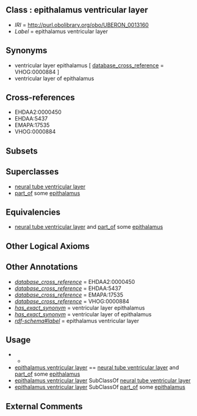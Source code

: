 
## Class : epithalamus ventricular layer

 * *IRI* = http://purl.obolibrary.org/obo/UBERON_0013160
 * *Label* = epithalamus ventricular layer

## Synonyms

 * ventricular layer epithalamus [ [database_cross_reference](../../ef/oboInOwl#hasDbXref.md) = VHOG:0000884 ]
 * ventricular layer of epithalamus

## Cross-references

 * EHDAA2:0000450
 * EHDAA:5437
 * EMAPA:17535
 * VHOG:0000884

## Subsets


## Superclasses

 * [neural tube ventricular layer](../../UBERON/60/UBERON_0004060.md)
 * [part_of](../../BFO/50/BFO_0000050.md) some [epithalamus](../../UBERON/99/UBERON_0001899.md)

## Equivalencies

 * [neural tube ventricular layer](../../UBERON/60/UBERON_0004060.md) and [part_of](../../BFO/50/BFO_0000050.md) some [epithalamus](../../UBERON/99/UBERON_0001899.md)

## Other Logical Axioms


## Other Annotations

 * *[database_cross_reference](../../ef/oboInOwl#hasDbXref.md)* = EHDAA2:0000450
 * *[database_cross_reference](../../ef/oboInOwl#hasDbXref.md)* = EHDAA:5437
 * *[database_cross_reference](../../ef/oboInOwl#hasDbXref.md)* = EMAPA:17535
 * *[database_cross_reference](../../ef/oboInOwl#hasDbXref.md)* = VHOG:0000884
 * *[has_exact_synonym](../../ym/oboInOwl#hasExactSynonym.md)* = ventricular layer epithalamus
 * *[has_exact_synonym](../../ym/oboInOwl#hasExactSynonym.md)* = ventricular layer of epithalamus
 * *[rdf-schema#label](../../el/rdf-schema#label.md)* = epithalamus ventricular layer

## Usage

 * -
 * [epithalamus ventricular layer](../../UBERON/60/UBERON_0013160.md) == [neural tube ventricular layer](../../UBERON/60/UBERON_0004060.md) and [part_of](../../BFO/50/BFO_0000050.md) some [epithalamus](../../UBERON/99/UBERON_0001899.md)
 * [epithalamus ventricular layer](../../UBERON/60/UBERON_0013160.md) SubClassOf [neural tube ventricular layer](../../UBERON/60/UBERON_0004060.md)
 * [epithalamus ventricular layer](../../UBERON/60/UBERON_0013160.md) SubClassOf [part_of](../../BFO/50/BFO_0000050.md) some [epithalamus](../../UBERON/99/UBERON_0001899.md)

## External Comments

